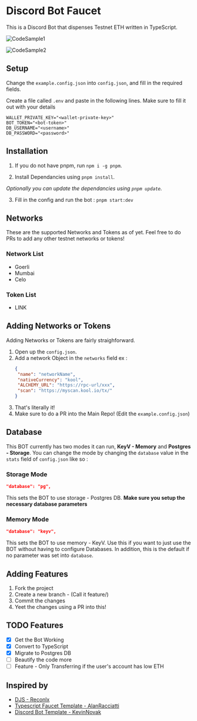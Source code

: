 # Discord Bot Faucet

This is a Discord Bot that dispenses Testnet ETH written in TypeScript.

![CodeSample1](https://i.imgur.com/AYpndSV.png)

![CodeSample2](https://i.imgur.com/ll8qLX7.png)

## Setup

Change the `example.config.json` into `config.json`, and fill in the required fields.

Create a file called `.env` and paste in the following lines. Make sure to fill it out with your details

```env
WALLET_PRIVATE_KEY="<wallet-private-key>"
BOT_TOKEN="<bot-token>"
DB_USERNAME="<username>"
DB_PASSWORD="<password>"
```

## Installation

1. If you do not have pnpm, run `npm i -g pnpm`.

2. Install Dependancies using `pnpm install`. 

_Optionally you can update the dependancies using `pnpm update`._

3. Fill in the config and run the bot : `pnpm start:dev`

## Networks

These are the supported Networks and Tokens as of yet. Feel free to do PRs to add any other testnet networks or tokens!

### Network List

-   Goerli
-   Mumbai
-   Celo

### Token List

-   LINK

## Adding Networks or Tokens

Adding Networks or Tokens are fairly straighforward.

1. Open up the `config.json`.
2. Add a network Object in the `networks` field
   ex :
    ```json
    {
     "name": "networkName",
     "nativeCurrency": "kool",
     "ALCHEMY_URL": "https://rpc-url/xxx",
     "scan": "https://myscan.kool.io/tx/"
    }
    ```
3. That's literally it!
4. Make sure to do a PR into the Main Repo! (Edit the `example.config.json`)

## Database

This BOT currently has two modes it can run, **KeyV - Memory** and **Postgres - Storage**. You can change the mode by changing the `database` value in the `stats` field of `config.json` like so :

### Storage Mode

```json
"database": "pg",
```

This sets the BOT to use storage - Postgres DB. **Make sure you setup the necessary database parameters**

### Memory Mode

```json
"database": "keyv",
```

This sets the BOT to use memory - KeyV. Use this if you want to just use the BOT without having to configure Databases. In addition, this is the default if no parameter was set into `database`.

## Adding Features

1. Fork the project
2. Create a new branch - (Call it feature/<quick description>)
3. Commit the changes
4. Yeet the changes using a PR into this!

## TODO Features

-   [x] Get the Bot Working
-   [x] Convert to TypeScript
-   [x] Migrate to Postgres DB
-   [ ] Beautify the code more
-   [ ] Feature - Only Transferring if the user's account has low ETH

## Inspired by

-   [DJS - Reconlx](https://github.com/reconlx/djs-typescript-handler)
-   [Typescript Faucet Template - AlanRacciatti](https://github.com/AlanRacciatti/FaucetDiscordBot)
-   [Discord Bot Template - KevinNovak](https://github.com/KevinNovak/Discord-Bot-TypeScript-Template)

